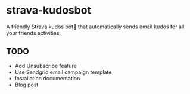 # strava-kudosbot

A friendly Strava kudos bot🤖 that automatically sends email kudos for all your friends activities. 

## TODO

- Add Unsubscribe feature
- Use Sendgrid email campaign template
- Installation documentation
- Blog post
